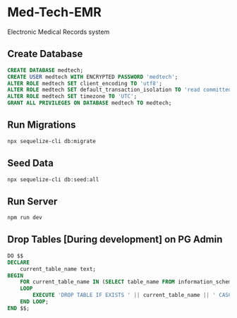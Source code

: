 # Med-Tech-EMR

Electronic Medical Records system

## Create Database

```sql
CREATE DATABASE medtech;
CREATE USER medtech WITH ENCRYPTED PASSWORD 'medtech';
ALTER ROLE medtech SET client_encoding TO 'utf8';
ALTER ROLE medtech SET default_transaction_isolation TO 'read committed';
ALTER ROLE medtech SET timezone TO 'UTC';
GRANT ALL PRIVILEGES ON DATABASE medtech TO medtech;
```


## Run Migrations
```bash
npx sequelize-cli db:migrate
```


## Seed Data
```bash
npx sequelize-cli db:seed:all
```


## Run Server
```bash
npm run dev
```


## Drop Tables [During development] on PG Admin

```sql
DO $$ 
DECLARE 
    current_table_name text; 
BEGIN 
    FOR current_table_name IN (SELECT table_name FROM information_schema.tables WHERE table_schema = 'public') 
    LOOP 
        EXECUTE 'DROP TABLE IF EXISTS ' || current_table_name || ' CASCADE'; 
    END LOOP; 
END $$;
```
